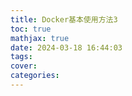 ```yaml
---
title: Docker基本使用方法3
toc: true
mathjax: true
date: 2024-03-18 16:44:03
tags:
cover:
categories:
---
```

